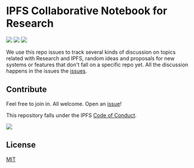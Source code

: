 # IPFS Collaborative Notebook for Research

[![](https://img.shields.io/badge/made%20by-Protocol%20Labs-blue.svg?style=flat-square)](http://ipn.io)
[![](https://img.shields.io/badge/project-IPFS-blue.svg?style=flat-square)](http://ipfs.io/)
[![](https://img.shields.io/badge/freenode-%23ipfs-blue.svg?style=flat-square)](http://webchat.freenode.net/?channels=%23ipfs)

We use this repo issues to track several kinds of discussion on topics related with Research and IPFS, random ideas and proposals for new systems or features that don't fall on a specific repo yet. All the discussion happens in the issues the [issues](https://github.com/ipfs/notes/issues).

## Contribute

Feel free to join in. All welcome. Open an [issue](https://github.com/ipfs/notes/issues)!

This repository falls under the IPFS [Code of Conduct](https://github.com/ipfs/community/blob/master/code-of-conduct.md).

[![](https://cdn.rawgit.com/jbenet/contribute-ipfs-gif/master/img/contribute.gif)](https://github.com/ipfs/community/blob/master/contributing.md)

## License

[MIT](LICENSE)
